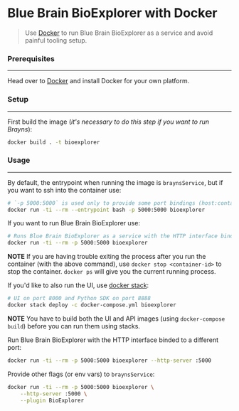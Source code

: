 # Blue Brain BioExplorer with Docker

> Use [Docker](https://docs.docker.com) to run Blue Brain BioExplorer as a service and avoid painful tooling setup.


### Prerequisites
-----------------
Head over to [Docker](https://docs.docker.com/engine/installation/#supported-platforms) and install Docker for your own platform.


### Setup
---------
First build the image (*it's necessary to do this step if you want to run Brayns*):
```bash
docker build . -t bioexplorer
```


### Usage
---------
By default, the entrypoint when running the image is `braynsService`, but if you want to ssh into the container use:
```bash
# `-p 5000:5000` is used only to provide some port bindings (host:container) if you want to run and access Brayns from your host while in the container
docker run -ti --rm --entrypoint bash -p 5000:5000 bioexplorer
```

If you want to run Blue Brain BioExplorer use:
```bash
# Runs Blue Brain BioExplorer as a service with the HTTP interface binded on port 5000
docker run -ti --rm -p 5000:5000 bioexplorer
```

**NOTE** If you are having trouble exiting the process after you run the container (with the above command), use `docker stop <container-id>` to stop the container.
`docker ps` will give you the current running process.

If you'd like to also run the UI, use [docker stack](https://docs.docker.com/get-started/part5):
```bash
# UI on port 8000 and Python SDK on port 8888
docker stack deploy -c docker-compose.yml bioexplorer
```

**NOTE** You have to build both the UI and API images (using `docker-compose build`) before you can run them using stacks.

Run Blue Brain BioExplorer with the HTTP interface binded to a different port:
```bash
docker run -ti --rm -p 5000:5000 bioexplorer --http-server :5000
```

Provide other flags (or env vars) to `braynsService`:
```bash
docker run -ti --rm -p 5000:5000 bioexplorer \
    --http-server :5000 \
    --plugin BioExplorer
```
